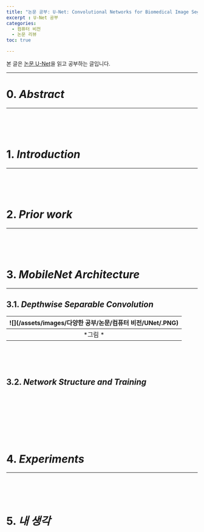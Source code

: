 ```yaml
---
title: "논문 공부: U-Net: Convolutional Networks for Biomedical Image Segmentation"
excerpt : U-Net 공부
categories:
  - 컴퓨터 비전
  - 논문 리뷰
toc: true

---
```


본 글은 [논문 U-Net](https://arxiv.org/abs/1505.04597)을 읽고 공부하는 글입니다.

---

# 0. _Abstract_
---

<br/><br/><br/>


# 1. _Introduction_
---


<br/><br/><br/>

# 2. _Prior work_
---

<br/><br/><br/>

# 3. _MobileNet Architecture_
---

## 3.1. _Depthwise Separable Convolution_


| ![](/assets/images/다양한 공부/논문/컴퓨터 비전/UNet/.PNG)|
|:--:|
| *그림 * |

<br/><br/><br/>

## 3.2. _Network Structure and Training_

<br/><br/><br/>


<br/><br/><br/>

# 4. _Experiments_
---

<br/><br/><br/>

# 5. _내 생각_